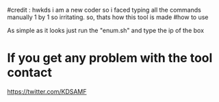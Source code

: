 #credit : hwkds
i am a new coder so i faced typing all the commands manually 1 by 1 so irritating.
so, thats how this tool is made
#how to use

As simple as it looks
just run the "enum.sh"
and type the ip of the box



# If you get any problem with the tool contact
https://twitter.com/KDSAMF 
